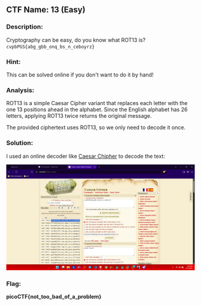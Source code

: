 ﻿##  CTF Name: 13 (Easy)

### Description:
Cryptography can be easy, do you know what ROT13 is? `cvpbPGS{abg_gbb_onq_bs_n_ceboyrz}`

### Hint:
This can be solved online if you don't want to do it by hand!

### Analysis:
ROT13 is a simple Caesar Cipher variant that replaces each letter with the one 13 positions ahead in the alphabet. Since the English alphabet has 26 letters, applying ROT13 twice returns the original message.

The provided ciphertext uses ROT13, so we only need to decode it once.

### Solution:
I used an online decoder like [Caesar Chipher](https://www.dcode.fr/caesar-cipher) to decode the text:

![f](./documentation/image.png)

### Flag:
**picoCTF{not_too_bad_of_a_problem}**
